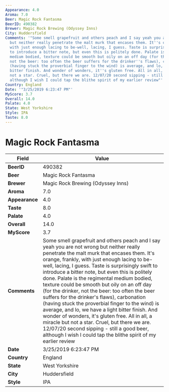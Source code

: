 ```yaml
---
Appearance: 4.0
Aroma: 7.0
Beer: Magic Rock Fantasma
BeerID: 490382
Brewer: Magic Rock Brewing (Odyssey Inns)
City: Huddersfield
Comments: '"Some smell grapefruit and others peach and I say yeah you are not wrong
  but neither really penetrate the malt murk that encases them. It''s orange, frankly,
  with just enough lacing to be-well, lacing, I guess. Taste is surprisingly swift
  to introduce a bitter note, but even this is politely done. Palate is the regimental
  medium bodied, texture could be smooth but oily on an off day (for the drinker,
  not the beer: too often the beer suffers for the drinker''s flaws), carbonation
  (having stuck the proverbial finger to the wind) is average, and lo, we have a light
  bitter finish. And wonder of wonders, it''s gluten free. All in all, a miracle but
  not a star. Cruel, but there we are. 12/07/20 second sipping - still a good beer,
  although I wish I could tap the blithe spirit of my earlier review"'
Country: England
Date: '"3/25/2019 6:23:47 PM"'
MyScore: 3.7
Overall: 14.0
Palate: 4.0
State: West Yorkshire
Style: IPA
Taste: 8.0
---
```


# Magic Rock Fantasma

| Field         | Value |
|---------------|-------|
| **BeerID** | 490382 |
| **Beer** | Magic Rock Fantasma |
| **Brewer** | Magic Rock Brewing (Odyssey Inns) |
| **Aroma** | 7.0 |
| **Appearance** | 4.0 |
| **Taste** | 8.0 |
| **Palate** | 4.0 |
| **Overall** | 14.0 |
| **MyScore** | 3.7 |
| **Comments** | Some smell grapefruit and others peach and I say yeah you are not wrong but neither really penetrate the malt murk that encases them. It's orange, frankly, with just enough lacing to be-well, lacing, I guess. Taste is surprisingly swift to introduce a bitter note, but even this is politely done. Palate is the regimental medium bodied, texture could be smooth but oily on an off day (for the drinker, not the beer: too often the beer suffers for the drinker's flaws), carbonation (having stuck the proverbial finger to the wind) is average, and lo, we have a light bitter finish. And wonder of wonders, it's gluten free. All in all, a miracle but not a star. Cruel, but there we are. 12/07/20 second sipping - still a good beer, although I wish I could tap the blithe spirit of my earlier review |
| **Date** | 3/25/2019 6:23:47 PM |
| **Country** | England |
| **State** | West Yorkshire |
| **City** | Huddersfield |
| **Style** | IPA |
